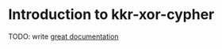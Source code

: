# Introduction to kkr-xor-cypher

TODO: write [great documentation](http://jacobian.org/writing/what-to-write/)
